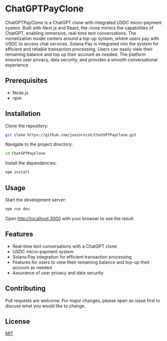 # ChatGPTPayClone

ChatGPTPayClone is a ChatGPT clone with integrated USDC micro-payment system. Built with Next.js and React, the clone mimics the capabilities of ChatGPT, enabling immersive, real-time text conversations. The monetization model centers around a top-up system, where users pay with USDC to access chat services. Solana Pay is integrated into the system for efficient and reliable transaction processing. Users can easily view their remaining balance and top up their account as needed. The platform ensures user privacy, data security, and provides a smooth conversational experience.

## Prerequisites

- Node.js
- npm

## Installation

Clone the repository:

```bash
git clone https://github.com/juniorvish/ChatGPTPayClone.git
```

Navigate to the project directory:

```bash
cd ChatGPTPayClone
```

Install the dependencies:

```bash
npm install
```

## Usage

Start the development server:

```bash
npm run dev
```

Open [http://localhost:3000](http://localhost:3000) with your browser to see the result.

## Features

- Real-time text conversations with a ChatGPT clone
- USDC micro-payment system
- Solana Pay integration for efficient transaction processing
- Features for users to view their remaining balance and top-up their account as needed
- Assurance of user privacy and data security

## Contributing

Pull requests are welcome. For major changes, please open an issue first to discuss what you would like to change.

## License

[MIT](https://choosealicense.com/licenses/mit/)